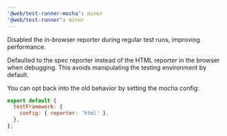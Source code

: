 ```yaml
---
'@web/test-runner-mocha': minor
'@web/test-runner': minor
---
```


Disabled the in-browser reporter during regular test runs, improving performance.

Defaulted to the spec reporter instead of the HTML reporter in the browser when debugging. This avoids manipulating the testing environment by default.

You can opt back into the old behavior by setting the mocha config:

```js
export default {
  testFramework: {
    config: { reporter: 'html' },
  },
};
```
